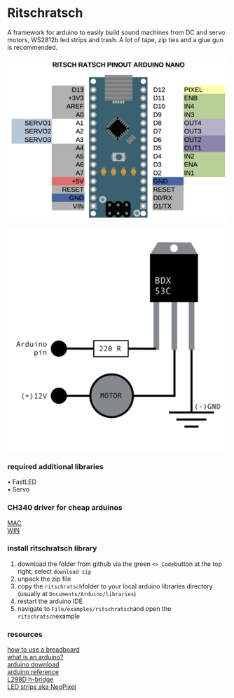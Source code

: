# Ritschratsch
 A framework for arduino to easily build sound machines from DC and servo motors, WS2812b led strips and trash. A lot of tape, zip ties and a glue gun is recommended.


![pinout](img/rira_pinout.png)

![BDX](img/BDX.png)
### required additional libraries
• FastLED  
• Servo

### CH340 driver for cheap arduinos
[MAC](https://github.com/adrianmihalko/ch340g-ch34g-ch34x-mac-os-x-driver)  
[WIN](http://www.wch.cn/download/CH341SER_ZIP.html)

### install ritschratsch library
1. download the folder from github via the green ```<> Code```button at the top right, select ```download zip```
2. unpack the zip file
3. copy the ```ritschratsch```folder to your local arduino libraries directory (usually at ```Documents/Arduino/libraries```)
4. restart the arduino IDE
5. navigate to ```File/examples/ritschratsch```and open the ```ritschratsch```example


### resources
[how to use a breadboard](https://computers.tutsplus.com/tutorials/how-to-use-a-breadboard-and-build-a-led-circuit--mac-54746)  
[what is an arduino?](https://learn.sparkfun.com/tutorials/what-is-an-arduino/all)  
[arduino download](https://www.arduino.cc/en/software)  
[arduino reference](https://www.arduino.cc/reference/en/)  
[L298D h-bridge](https://create.arduino.cc/projecthub/ryanchan/how-to-use-the-l298n-motor-driver-b124c5)  
[LED strips aka NeoPixel](https://learn.adafruit.com/adafruit-neopixel-uberguide?embeds=allow)
